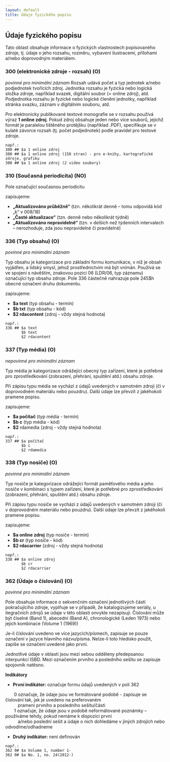 ```yaml
---
layout: default
title: Údaje fyzického popisu
---
```

## Údaje fyzického popisu
Tato oblast obsahuje informace o fyzických vlastnostech popisovaného zdroje, tj. údaje o
jeho rozsahu, rozměru, vybavení ilustracemi, přílohami a/nebo doprovodným materiálem.

### 300 (elektronické zdroje - rozsah) (O)
*povinné pro minimální záznam*
Rozsah udává počet a typ jednotek a/nebo podjednotek tvořících zdroj. Jednotka rozsahu
je fyzická nebo logická složka zdroje, například svazek, digitální soubor (= online zdroj), atd.
Podjednotka rozsahu je fyzické nebo logické členění jednotky, například stránka svazku,
záznam v digitálním souboru, atd.

Pro elektronicky publikované textové monografie se v rozsahu používá výraz **1 online zdroj**. Pokud zdroj obsahuje jeden nebo více souborů, jejichž formát je paralelou tištěného protějšku (například .PDF), specifikuje se v kulaté závorce rozsah (tj. počet podjednotek) podle pravidel pro textové zdroje.


```
např.:
300 ## $a 1 online zdroj
300 ## $a 1 online zdroj (158 stran) - pro e-knihy, kartografické zdroje, grafiku
300 ## $a 1 online zdroj (2 video soubory)
```

### 310 (Současná periodicita) (NO)
Pole  označující současnou periodicitu

zapisujeme:
  * **„Aktualizováno průběžně“** (tzn. několikrát denně – tomu odpovídá kód „k“ v 008/18)
  * **„Časté aktualizace“** (tzn. denně nebo několikrát týdně)
  * **„Aktualizováno nepravidelně“** (tzn. v delších než týdenních intervalech – nerozhoduje, zda jsou nepravidelné či pravidelné)

### 336 (Typ obsahu) (O)
*povinné pro minimální záznam*

Typ obsahu je kategorizace pro základní formu komunikace, v níž je obsah vyjádřen, a lidský smysl,
jehož prostřednictvím má být vnímán. Používá se ve spojení s návěštím, znakovou pozicí 06  (LDR/06, typ záznamu)
označující typ obsahu zdroje. Pole 336 částečně nahrazuje pole 245$h obecné označení druhu dokumentu.

zapisujeme:
  * **$a text** (typ obsahu - termín)  
  * **$b txt** (typ obsahu - kód)  
  * **$2 rdacontent** (zdroj - vždy stejná hodnota)

```
např.:
336 ## $a text
       $b text
       $2 rdacontent
```



### 337 (Typ média) (O)
*nepovinné pro minimální záznam*

Typ média je kategorizace odrážející obecný typ zařízení, které je potřebné pro
zprostředkování (zobrazení, přehrání, spuštění atd.) obsahu zdroje.

Při zápisu typu média se vychází z údajů uvedených v samotném zdroji (či v doprovodném
materiálu nebo pouzdru). Další údaje lze převzít z jakéhokoli pramene popisu.

zapisujeme:
  * **$a počítač** (typ média - termín)  
  * **$b c** (typ média - kód)  
  * **$2** rdamedia (zdroj - vždy stejná hodnota)

```
např.:
337 ## $a počítač  
       $b c  
       $2 rdamedia  
```

### 338 (Typ nosiče) (O)
*povinné pro minimální záznam*

Typ nosiče je kategorizace odrážející formát paměťového média a jeho nosiče v kombinaci s typem zařízení,
které je potřebné pro zprostředkování (zobrazení, přehrání, spuštění atd.) obsahu zdroje.

Při zápisu typu nosiče se vychází z údajů uvedených v samotném zdroji (či v doprovodném materiálu nebo pouzdru).
Další údaje lze převzít z jakéhokoli pramene popisu.

zapisujeme:
  * **$a online zdroj** (typ nosiče - termín)    
  * **$b cr** (typ nosiče - kód)  
  * **$2 rdacarrier** (zdroj - vždy stejná hodnota)  

```
např.:
338 ## $a online zdroj  
       $b cr  
       $2 rdacarrier
```

### 362 (Údaje o číslování) (O)
*povinné pro minimální záznam*

Pole obsahuje informace o sekvenčním označení jednotlivých částí pokračujícího zdroje, vyplňuje se v případě, že katalogizujeme seriály, u itegračních zdrojů se údaje v této oblasti onvykle nezapisují. Číslování může být číselné (Band 1), abecední (Band A), chronologické (Leden 1973) nebo jejich kombinace (Volume 1 (1969))

Je-li číslování uvedeno ve více jazycích/písmech, zapisuje se pouze označení v jazyce hlavního názvu/písma. Nelze-li toto hledisko použít,
zapíše se označení uvedené jako první.

Jednotlivé údaje v oblasti jsou mezi sebou odděleny předepsanou interpunkcí ISBD. Mezi označením prvního a posledního sešitu se zapisuje spojovník
natěsno.

**Indikátory**

* **První indikátor:** označuje formu údajů uvedených v poli 362

&nbsp;&nbsp;&nbsp;&nbsp;&nbsp;&nbsp; 0 označuje, že údaje jsou ve formátované podobě - zapisuje se číslování tak, jak je uvedeno na preferovaném  
&nbsp;&nbsp;&nbsp;&nbsp;&nbsp;&nbsp;&nbsp;&nbsp;&nbsp; prameni prvního a posledního sešitu/části   
&nbsp;&nbsp;&nbsp;&nbsp;&nbsp;&nbsp; 1 označuje, že údaje jsou v podobě neformátované poznámky – používáme tehdy, pokud nemáme k dispozici první  
&nbsp;&nbsp;&nbsp;&nbsp;&nbsp;&nbsp;&nbsp;&nbsp;&nbsp; a/nebo poslední sešit a údaje o nich dohledáme v jiných zdrojích nebo odvodíme/odhadneme

* **Druhý indikátor:** není definován


```
např.:
362 0# $a Volume 1, number 1-
362 0# $a No. 1, no. 24(2012-)
```
